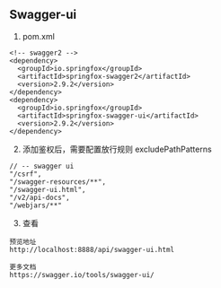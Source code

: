 ## Swagger-ui
1. pom.xml
```
<!-- swagger2 -->
<dependency>
  <groupId>io.springfox</groupId>
  <artifactId>springfox-swagger2</artifactId>
  <version>2.9.2</version>
</dependency>
<dependency>
  <groupId>io.springfox</groupId>
  <artifactId>springfox-swagger-ui</artifactId>
  <version>2.9.2</version>
</dependency>
```

2. 添加鉴权后，需要配置放行规则 excludePathPatterns
```
// -- swagger ui
"/csrf",
"/swagger-resources/**",
"/swagger-ui.html",
"/v2/api-docs",
"/webjars/**"
```

3. 查看
```
预览地址
http://localhost:8888/api/swagger-ui.html

更多文档
https://swagger.io/tools/swagger-ui/
```